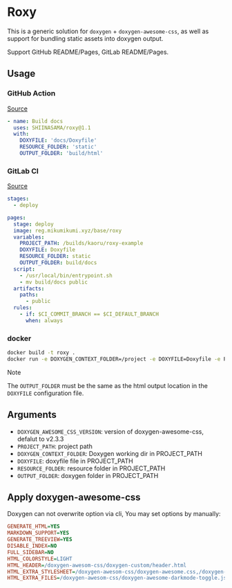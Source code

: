 # Roxy

This is a generic solution for `doxygen` + `doxygen-awesome-css`, as well as support for bundling static assets into doxygen output.

Support GitHub README/Pages, GitLab README/Pages.

## Usage

### GitHub Action

[Source](https://github.com/libsese/sese)

```yml
- name: Build docs
  uses: SHIINASAMA/roxy@1.1
  with:
    DOXYFILE: 'docs/Doxyfile'
    RESOURCE_FOLDER: 'static'
    OUTPUT_FOLDER: 'build/html'
```

### GitLab CI

[Source](https://gitlab.mikumikumi.xyz/kaoru/roxy-example)

```yml
stages:
  - deploy

pages:
  stage: deploy
  image: reg.mikumikumi.xyz/base/roxy
  variables:
    PROJECT_PATH: /builds/kaoru/roxy-example
    DOXYFILE: Doxyfile
    RESOURCE_FOLDER: static
    OUTPUT_FOLDER: build/docs
  script:
    - /usr/local/bin/entrypoint.sh
    - mv build/docs public
  artifacts:
    paths:
      - public
  rules:
    - if: $CI_COMMIT_BRANCH == $CI_DEFAULT_BRANCH
      when: always
```

### docker

```sh
docker build -t roxy .
docker run -e DOXYGEN_CONTEXT_FOLDER=/project -e DOXYFILE=Doxyfile -e PROJECT_PATH=/sese -e OUTPUT_PATH=/project/build/html -v .:/sese roxy
```

> [!NOTE]
> The `OUTPUT_FOLDER` must be the same as the html output location in the `DOXYFILE` configuration file.

## Arguments

 - `DOXYGEN_AWESOME_CSS_VERSION`:
   version of doxygen-awesome-css, defalut to v2.3.3
 - `PROJECT_PATH`:
   project path
 - `DOXYGEN_CONTEXT_FOLDER`:
   Doxygen working dir in PROJECT_PATH
 - `DOXYFILE`:
   doxyfile file in PROJECT_PATH
 - `RESOURCE_FOLDER`:
   resource folder in PROJECT_PATH
 - `OUTPUT_FOLDER`:
   doxygen folder in PROJECT_PATH

## Apply doxygen-awesome-css

Doxygen can not overwrite option via cli, You may set options by manually:

```ini
GENERATE_HTML=YES
MARKDOWN_SUPPORT=YES
GENERATE_TREEVIEW=YES
DISABLE_INDEX=NO
FULL_SIDEBAR=NO
HTML_COLORSTYLE=LIGHT
HTML_HEADER=/doxygen-awesom-css/doxygen-custom/header.html
HTML_EXTRA_STYLESHEET=/doxygen-awesom-css/doxygen-awesome.css,/doxygen-awesom-css/doxygen-awesome-sidebar-only.css,/doxygen-awesom-css/doxygen-awesome-sidebar-only-darkmode-toggle.css,/doxygen-awesom-css/doxygen-custom/custom.css,/doxygen-awesom-css/doxygen-custom/custom-alternative.css
HTML_EXTRA_FILES=/doxygen-awesom-css/doxygen-awesome-darkmode-toggle.js,/doxygen-awesom-css/doxygen-awesome-fragment-copy-button.js,/doxygen-awesom-css/doxygen-awesome-interactive-toc.js,/doxygen-awesom-css/doxygen-awesome-paragraph-link.js,/doxygen-awesom-css/doxygen-awesome-tabs.js,/doxygen-awesom-css/doxygen-custom/toggle-alternative-theme.js
```